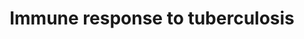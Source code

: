 ---
annotations:
- id: DOID:399
  parent: disease by infectious agent
  type: Disease Ontology
  value: tuberculosis
authors:
- Andra
- Egonw
- Khanspers
- Eweitz
description: 'This pathway is published in "The human immune response to tuberculosis
  and its treatment: a view from the blood" (PMID: 25703554).  Proteins on this pathway
  have targeted assays available via the [https://assays.cancer.gov/available_assays?wp_id=WP4197
  CPTAC Assay Portal].'
last-edited: 2021-12-22
organisms:
- Homo sapiens
redirect_from:
- /index.php/Pathway:WP4197
- /instance/WP4197
revision: null
schema-jsonld:
- '@context': https://schema.org/
  '@id': https://wikipathways.github.io/pathways/WP4197.html
  '@type': Dataset
  creator:
    '@type': Organization
    name: WikiPathways
  description: 'This pathway is published in "The human immune response to tuberculosis
    and its treatment: a view from the blood" (PMID: 25703554).  Proteins on this
    pathway have targeted assays available via the [https://assays.cancer.gov/available_assays?wp_id=WP4197
    CPTAC Assay Portal].'
  keywords:
  - DRIP150
  - GIP2
  - GIP3
  - IFI35
  - IFIT1
  - IFIT3
  - IFITM1
  - IFNAR1
  - IFNAR2
  - IFNG
  - IFNGR1
  - IFNGR2
  - IFNa/IFNb
  - IRF1
  - IRF9
  - JAK1
  - JAK2
  - MX1
  - OAS1
  - PIAS1
  - PSMB8
  - PTPN2
  - SOCS1
  - STAT1
  - STAT2
  - TAP1
  - TYK2
  license: CC0
  name: Immune response to tuberculosis
seo: CreativeWork
title: Immune response to tuberculosis
wpid: WP4197
---
